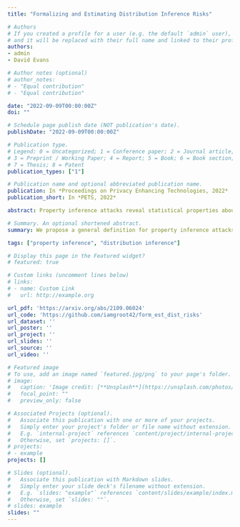 ```yaml
---
title: "Formalizing and Estimating Distribution Inference Risks"

# Authors
# If you created a profile for a user (e.g. the default `admin` user), write the username (folder name) here 
# and it will be replaced with their full name and linked to their profile.
authors:
- admin
- David Evans

# Author notes (optional)
# author_notes:
# - "Equal contribution"
# - "Equal contribution"

date: "2022-09-09T00:00:00Z"
doi: ""

# Schedule page publish date (NOT publication's date).
publishDate: "2022-09-09T00:00:00Z"

# Publication type.
# Legend: 0 = Uncategorized; 1 = Conference paper; 2 = Journal article;
# 3 = Preprint / Working Paper; 4 = Report; 5 = Book; 6 = Book section;
# 7 = Thesis; 8 = Patent
publication_types: ["1"]

# Publication name and optional abbreviated publication name.
publication: In *Proceedings on Privacy Enhancing Technologies, 2022*
publication_short: In *PETS, 2022*

abstract: Property inference attacks reveal statistical properties about a training set but are difficult to distinguish from the intrinsic purpose of statistical machine learning, namely to produce models that capture statistical properties about a distribution. Motivated by Yeom et al.'s membership inference framework, we propose a formal and general definition of property inference attacks. The proposed notion describes attacks that can distinguish between possible training distributions, extending beyond previous property inference attacks that infer the ratio of a particular type of data in the training data set such as the proportion of females. We show how our definition captures previous property inference attacks as well as a new attack that can reveal the average node degree or clustering coefficient of a training graph. Our definition also enables a theorem that connects the maximum possible accuracy of inference attacks distinguishing between distributions to the effective size of dataset leaked by the model. To quantify and understand property inference risks, we conduct a series of experiments across a range of different distributions using both black-box and white-box attacks. Our results show that inexpensive attacks are often as effective as expensive meta-classifier attacks, and that there are surprising asymmetries in the effectiveness of attacks. We also extend the state-of-the-art property inference attack to work on convolutional neural networks, and propose techniques to help identify parameters in a model that leak the most information, thus significantly lowering resource requirements for meta-classifier attacks.

# Summary. An optional shortened abstract.
summary: We propose a general definition for property inference attacks that supports arbitrary properties, along with a notion of effective dataset size to quantify property inference leakage. Experiments reveal how similar distributions can have starkly different attack success rates, and simple attacks can yield non-trivial accuracy.

tags: ["property inference", "distribution inference"]

# Display this page in the Featured widget?
# featured: true

# Custom links (uncomment lines below)
# links:
# - name: Custom Link
#   url: http://example.org

url_pdf: 'https://arxiv.org/abs/2109.06024'
url_code: 'https://github.com/iamgroot42/form_est_dist_risks'
url_dataset: ''
url_poster: ''
url_project: ''
url_slides: ''
url_source: ''
url_video: ''

# Featured image
# To use, add an image named `featured.jpg/png` to your page's folder. 
# image:
#   caption: 'Image credit: [**Unsplash**](https://unsplash.com/photos/pLCdAaMFLTE)'
#   focal_point: ""
#   preview_only: false

# Associated Projects (optional).
#   Associate this publication with one or more of your projects.
#   Simply enter your project's folder or file name without extension.
#   E.g. `internal-project` references `content/project/internal-project/index.md`.
#   Otherwise, set `projects: []`.
# projects:
# - example
projects: []

# Slides (optional).
#   Associate this publication with Markdown slides.
#   Simply enter your slide deck's filename without extension.
#   E.g. `slides: "example"` references `content/slides/example/index.md`.
#   Otherwise, set `slides: ""`.
# slides: example
slides: ""
---
```


<!-- {{% callout note %}}
Click the *Cite* button above to demo the feature to enable visitors to import publication metadata into their reference management software.
{{% /callout %}}

{{% callout note %}}
Create your slides in Markdown - click the *Slides* button to check out the example.
{{% /callout %}}

Supplementary notes can be added here, including [code, math, and images](https://wowchemy.com/docs/writing-markdown-latex/). -->
